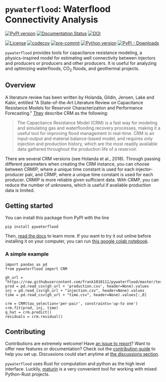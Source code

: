 # `pywaterflood`: Waterflood Connectivity Analysis

[![PyPI version](https://badge.fury.io/py/pywaterflood.svg)](https://badge.fury.io/py/pywaterflood)
[![Documentation Status](https://readthedocs.org/projects/pywaterflood/badge/?version=latest)](https://pywaterflood.readthedocs.io/en/latest/?badge=latest)
[![DOI](https://zenodo.org/badge/234408267.svg)](https://zenodo.org/badge/latestdoi/234408267)

[![License](https://img.shields.io/badge/License-BSD_2--Clause-orange.svg)](https://opensource.org/licenses/BSD-2-Clause)
[![codecov](https://codecov.io/gh/frank1010111/pywaterflood/branch/master/graph/badge.svg?token=3XRGLKO7T8)](https://codecov.io/gh/frank1010111/pywaterflood)
[![pre-commit](https://img.shields.io/badge/pre--commit-enabled-brightgreen?logo=pre-commit&logoColor=white)](https://github.com/pre-commit/pre-commit)
[![Python version](https://img.shields.io/pypi/pyversions/pywaterflood)](https://www.python.org/downloads/)
[![PyPI - Downloads](https://img.shields.io/pypi/dm/pywaterflood)](https://pypi.org/project/pywaterflood/)

`pywaterflood` provides tools for capacitance resistance modeling, a
physics-inspired model for estimating well connectivity between injectors and
producers or producers and other producers. It is useful for analyzing and
optimizing waterfloods, CO<sub>2</sub> floods, and geothermal projects.

## Overview

A literature review has been written by Holanda, Gildin, Jensen, Lake and Kabir,
entitled "A State-of-the-Art Literature Review on Capacitance Resistance Models
for Reservoir Characterization and Performance Forecasting."
[They](https://doi.org/10.3390/en11123368) describe CRM as the following:

> The Capacitance Resistance Model (CRM) is a fast way for modeling and
> simulating gas and waterflooding recovery processes, making it a useful tool
> for improving flood management in real-time. CRM is an input-output and
> material balance-based model, and requires only injection and production
> history, which are the most readily available data gathered throughout the
> production life of a reservoir.

There are several CRM versions (see Holanda et al., 2018). Through passing
different parameters when creating the CRM instance, you can choose between
CRMIP, where a unique time constant is used for each injector-producer pair, and
CRMP, where a unique time constant is used for each producer. CRMIP is more
reliable given sufficient data. With CRMP, you can reduce the number of
unknowns, which is useful if available production data is limited.

## Getting started

You can install this package from PyPI with the line

```
pip install pywaterflood
```

Then, [read the docs](https://pywaterflood.readthedocs.io/) to learn more. If you
want to try it out online before installing it on your computer, you can run
[this google colab notebook](https://colab.research.google.com/github/frank1010111/pywaterflood/blob/master/docs/user-guide/7-minutes-to-pywaterflood.ipynb).

### A simple example

    import pandas as pd
    from pywaterflood import CRM

    gh_url = "https://raw.githubusercontent.com/frank1010111/pywaterflood/master/testing/data/"
    prod = pd.read_csv(gh_url + 'production.csv', header=None).values
    inj = pd.read_csv(gh_url + "injection.csv", header=None).values
    time = pd.read_csv(gh_url + "time.csv", header=None).values[:,0]

    crm = CRM(tau_selection='per-pair', constraints='up-to one')
    crm.fit(prod, inj, time)
    q_hat = crm.predict()
    residuals = crm.residual()

## Contributing

Contributions are extremely welcome! Have [an issue to report](https://github.com/frank1010111/bluebonnet/issues/new)?
Want to offer new features or documentation? Check out the [contribution guide](https://github.com/frank1010111/pywaterflood/blob/master/CONTRIBUTING.md)
to help you set up. Discussions could start anytime at
[the discussions section](https://github.com/frank1010111/pywaterflood/discussions).

`pywaterflood` uses Rust for computation and python as the high level interface.
Luckily, [maturin](https://www.maturin.rs/) is a very convenient tool for working
with mixed Python-Rust projects.
